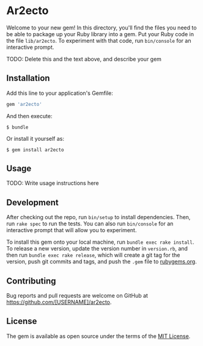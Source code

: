 # Ar2ecto

Welcome to your new gem! In this directory, you'll find the files you need to be able to package up your Ruby library into a gem. Put your Ruby code in the file `lib/ar2ecto`. To experiment with that code, run `bin/console` for an interactive prompt.

TODO: Delete this and the text above, and describe your gem

## Installation

Add this line to your application's Gemfile:

```ruby
gem 'ar2ecto'
```

And then execute:

    $ bundle

Or install it yourself as:

    $ gem install ar2ecto

## Usage

TODO: Write usage instructions here

## Development

After checking out the repo, run `bin/setup` to install dependencies. Then, run `rake spec` to run the tests. You can also run `bin/console` for an interactive prompt that will allow you to experiment.

To install this gem onto your local machine, run `bundle exec rake install`. To release a new version, update the version number in `version.rb`, and then run `bundle exec rake release`, which will create a git tag for the version, push git commits and tags, and push the `.gem` file to [rubygems.org](https://rubygems.org).

## Contributing

Bug reports and pull requests are welcome on GitHub at https://github.com/[USERNAME]/ar2ecto.

## License

The gem is available as open source under the terms of the [MIT License](https://opensource.org/licenses/MIT).
